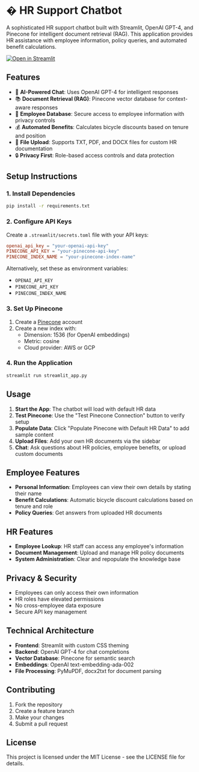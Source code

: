 # � HR Support Chatbot

A sophisticated HR support chatbot built with Streamlit, OpenAI GPT-4, and Pinecone for intelligent document retrieval (RAG). This application provides HR assistance with employee information, policy queries, and automated benefit calculations.

[![Open in Streamlit](https://static.streamlit.io/badges/streamlit_badge_black_white.svg)](https://chatbot-template.streamlit.app/)

## Features

- 🤖 **AI-Powered Chat**: Uses OpenAI GPT-4 for intelligent responses
- 📚 **Document Retrieval (RAG)**: Pinecone vector database for context-aware responses
- 👥 **Employee Database**: Secure access to employee information with privacy controls
- 💰 **Automated Benefits**: Calculates bicycle discounts based on tenure and position
- 📄 **File Upload**: Supports TXT, PDF, and DOCX files for custom HR documentation
- 🔒 **Privacy First**: Role-based access controls and data protection

## Setup Instructions

### 1. Install Dependencies

```bash
pip install -r requirements.txt
```

### 2. Configure API Keys

Create a `.streamlit/secrets.toml` file with your API keys:

```toml
openai_api_key = "your-openai-api-key"
PINECONE_API_KEY = "your-pinecone-api-key"
PINECONE_INDEX_NAME = "your-pinecone-index-name"
```

Alternatively, set these as environment variables:
- `OPENAI_API_KEY`
- `PINECONE_API_KEY`
- `PINECONE_INDEX_NAME`

### 3. Set Up Pinecone

1. Create a [Pinecone](https://www.pinecone.io/) account
2. Create a new index with:
   - Dimension: 1536 (for OpenAI embeddings)
   - Metric: cosine
   - Cloud provider: AWS or GCP

### 4. Run the Application

```bash
streamlit run streamlit_app.py
```

## Usage

1. **Start the App**: The chatbot will load with default HR data
2. **Test Pinecone**: Use the "Test Pinecone Connection" button to verify setup
3. **Populate Data**: Click "Populate Pinecone with Default HR Data" to add sample content
4. **Upload Files**: Add your own HR documents via the sidebar
5. **Chat**: Ask questions about HR policies, employee benefits, or upload custom documents

## Employee Features

- **Personal Information**: Employees can view their own details by stating their name
- **Benefit Calculations**: Automatic bicycle discount calculations based on tenure and role
- **Policy Queries**: Get answers from uploaded HR documents

## HR Features

- **Employee Lookup**: HR staff can access any employee's information
- **Document Management**: Upload and manage HR policy documents
- **System Administration**: Clear and repopulate the knowledge base

## Privacy & Security

- Employees can only access their own information
- HR roles have elevated permissions
- No cross-employee data exposure
- Secure API key management

## Technical Architecture

- **Frontend**: Streamlit with custom CSS theming
- **Backend**: OpenAI GPT-4 for chat completions
- **Vector Database**: Pinecone for semantic search
- **Embeddings**: OpenAI text-embedding-ada-002
- **File Processing**: PyMuPDF, docx2txt for document parsing

## Contributing

1. Fork the repository
2. Create a feature branch
3. Make your changes
4. Submit a pull request

## License

This project is licensed under the MIT License - see the LICENSE file for details.
